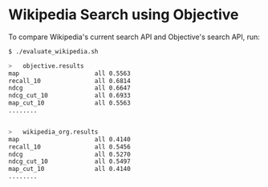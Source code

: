 # Wikipedia Search using Objective


To compare Wikipedia's current search API and Objective's search API, run:

```bash
$ ./evaluate_wikipedia.sh

>	objective.results
map                   	all	0.5563
recall_10             	all	0.6814
ndcg                  	all	0.6647
ndcg_cut_10           	all	0.6933
map_cut_10            	all	0.5563
........


>	wikipedia_org.results
map                   	all	0.4140
recall_10             	all	0.5456
ndcg                  	all	0.5270
ndcg_cut_10           	all	0.5497
map_cut_10            	all	0.4140
........
